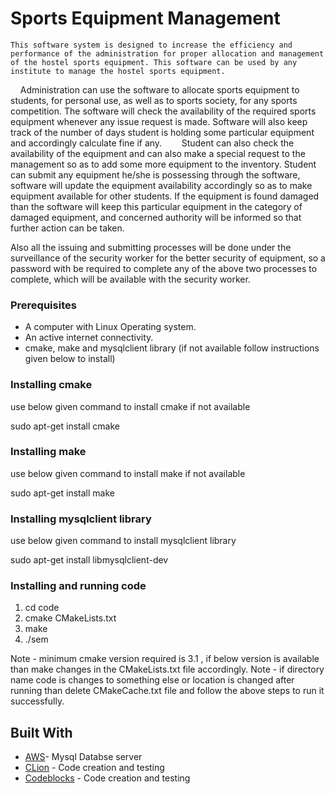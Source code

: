 
# Sports Equipment Management

    This software system is designed to increase the efficiency and performance of the administration for proper allocation and management of the hostel sports equipment. This software can be used by any institute to manage the hostel sports equipment.  
 
 	Administration can use the software to allocate sports equipment to students, for personal use, as well as to sports society, for any sports competition. The software will check the availability of the required sports equipment whenever any issue request is made. Software will also keep track of the number of days student is holding some particular equipment and accordingly calculate fine if any.   
 
 	Student can also check the availability of the equipment and can also make a special request to the management so as to add some more equipment to the inventory. Student can submit any equipment he/she is possessing through the software, software will update the equipment availability accordingly so as to make equipment available for other students. If the equipment is found damaged than the software will keep this particular equipment in the category of damaged equipment, and concerned authority will be informed so that further action can be taken. 

Also all the issuing and submitting processes will be done under the surveillance of the security worker for the better security of equipment, so a password with be required to complete any of the above two processes to complete, which will be available with the security worker.

### Prerequisites

 * A computer with Linux Operating system.
 * An active internet connectivity.
 * cmake, make and mysqlclient library (if not available follow instructions given below to install)
 
### Installing cmake
use below given command to install cmake if not available

sudo apt-get install cmake

### Installing make
use below given command to install make if not available

sudo apt-get install make

### Installing mysqlclient library
use below given command to install mysqlclient library

sudo apt-get install libmysqlclient-dev
    
    
### Installing and running code
1. cd code
2. cmake CMakeLists.txt
3. make
4. ./sem

Note - minimum cmake version required is 3.1 , if below version is available than make changes in the CMakeLists.txt file accordingly.
Note - if directory name code is changes to something else or location is changed after running than delete CMakeCache.txt file and follow the above steps to run it successfully.

## Built With

* [AWS](https://aws.amazon.com/rds/)- Mysql Databse server
* [CLion](https://www.jetbrains.com/clion/) - Code creation and testing
* [Codeblocks](https://www.jetbrains.com/clion/) - Code creation and testing



